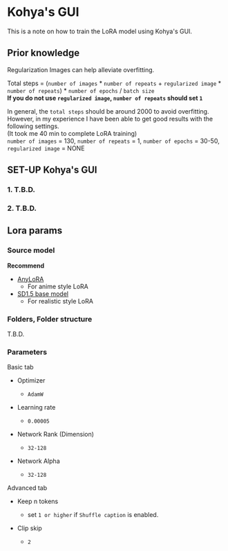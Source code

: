 # Kohya's GUI
This is a note on how to train the LoRA model using Kohya's GUI.
  
## Prior knowledge
Regularization Images can help alleviate overfitting.
  
Total steps = (`number of images` * `number of repeats` + `regularized image` * `number of repeats`) * `number of epochs` / `batch size`  
**If you do not use `regularized image`, `number of repeats` should set `1`**
  
In general, the `total steps` should be around 2000 to avoid overfitting.  
However, in my experience I have been able to get good results with the following settings.  
(It took me 40 min to complete LoRA training)  
`number of images` = 130, `number of repeats` = 1, `number of epochs` = 30-50, `regularized image` = NONE  


## SET-UP Kohya's GUI
### 1. T.B.D.


### 2. T.B.D.


## Lora params

### Source model
**Recommend**  
- [AnyLoRA](https://civitai.com/models/23900/anylora-checkpoint)
  - For anime style LoRA
- [SD1.5 base model](https://huggingface.co/runwayml/stable-diffusion-v1-5/tree/main)
  - For realistic style LoRA


### Folders, Folder structure
T.B.D.

### Parameters


Basic tab
  
- Optimizer
  - `AdamW`

- Learning rate
  - `0.00005`

- Network Rank (Dimension)
  - `32-128`

- Network Alpha
  - `32-128`
  
  
Advanced tab  
  
- Keep n tokens
  - set `1 or higher` if `Shuffle caption` is enabled.

- Clip skip
  - `2`


